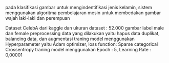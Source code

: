 pada klasifikasi gambar untuk mengindentifikasi jenis kelamin, sistem menggunakan algoritma pembelajaran mesin untuk membedakan gambar wajah laki-laki dan perempuan

Dataset CelebA dari kaggle dan ukuran dataset : 52.000 gambar label male dan female
preprocessing data yang dilakukan yaitu hapus data duplikat, balancing data, dan augmentasi
traning model menggunakan Hyperparameter yaitu Adam optimizer, loss function: Sparse categorical Crossentropy
traning model menggunakan Epoch : 5, Learning Rate : 0,00001
